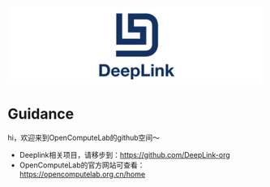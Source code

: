 <div align=center>
<img src="deepLink_logo.png">
</div>

# Guidance

hi，欢迎来到OpenComputeLab的github空间～ 

* Deeplink相关项目，请移步到：https://github.com/DeepLink-org
* OpenComputeLab的官方网站可查看：https://opencomputelab.org.cn/home
